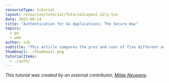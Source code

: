 ```yaml
---
resourceType: tutorial
layout: resources/tutorial/TutorialLayout.11ty.tsx
date: 2023-09-14
title: "Authentication for Go Applications: The Secure Way"
topics:
  - go
  - web
author: svk
subtitle: "This article compares the pros and cons of five different authentication methods: Basic HTTP, bearer token, JWT, OIDC, and SAML."
thumbnail: ./thumbnail.png
tutorialItems:
  - ./auth/
---
```


_This tutorial was created by an external contributor, <a href="https://milapneupane.com.np/" target="_blank">Milap Neupane</a>_.

